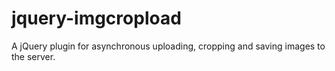 jquery-imgcropload
==================

A jQuery plugin for asynchronous uploading, cropping and saving images to the server.
